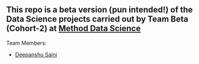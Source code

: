 This repo is a beta version (pun intended!) of the Data Science projects carried out by Team **Beta** (Cohort-2) at [Method Data Science](http://methoddatascience.com/)
---------------------------------------------------------------------------
Team Members:
* [Deepanshu Saini](https://github.com/dbrownambi)

